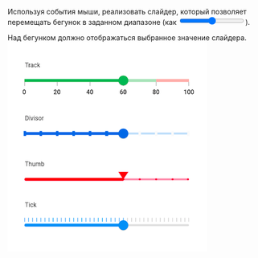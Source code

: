 Используя события мыши, реализовать слайдер, который позволяет перемещать бегунок в заданном диапазоне (как <input type="range">).  
  
Над бегунком должно отображаться выбранное значение слайдера.
![alt text](https://github.com/avaz-ohunov/IThub-JS-DOM-KT-4/blob/main/Пример.png)
